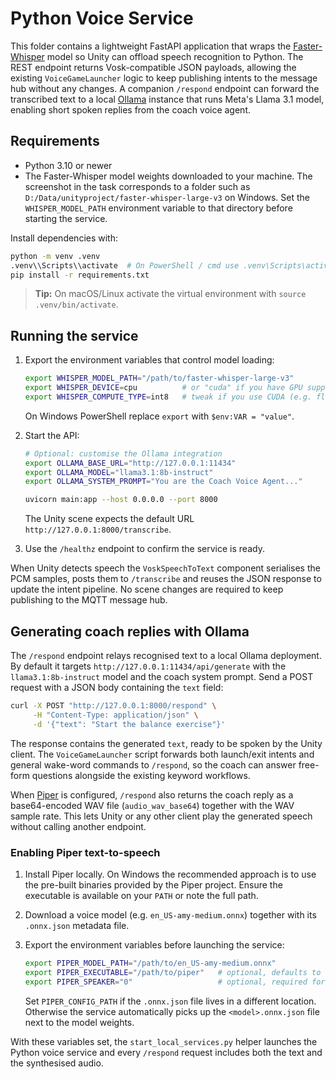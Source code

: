 # Python Voice Service

This folder contains a lightweight FastAPI application that wraps the
[Faster-Whisper](https://github.com/guillaumekln/faster-whisper) model
so Unity can offload speech recognition to Python. The REST endpoint
returns Vosk-compatible JSON payloads, allowing the existing
`VoiceGameLauncher` logic to keep publishing intents to the message hub
without any changes. A companion `/respond` endpoint can forward the
transcribed text to a local [Ollama](https://ollama.com/) instance that
runs Meta's Llama 3.1 model, enabling short spoken replies from the
coach voice agent.

## Requirements

* Python 3.10 or newer
* The Faster-Whisper model weights downloaded to your machine. The
  screenshot in the task corresponds to a folder such as
  `D:/Data/unityproject/faster-whisper-large-v3` on Windows. Set the
  `WHISPER_MODEL_PATH` environment variable to that directory before
  starting the service.

Install dependencies with:

```bash
python -m venv .venv
.venv\\Scripts\\activate  # On PowerShell / cmd use .venv\Scripts\activate.bat
pip install -r requirements.txt
```

> **Tip:** On macOS/Linux activate the virtual environment with
> `source .venv/bin/activate`.

## Running the service

1. Export the environment variables that control model loading:

   ```bash
   export WHISPER_MODEL_PATH="/path/to/faster-whisper-large-v3"
   export WHISPER_DEVICE=cpu          # or "cuda" if you have GPU support
   export WHISPER_COMPUTE_TYPE=int8   # tweak if you use CUDA (e.g. float16)
   ```

   On Windows PowerShell replace `export` with `$env:VAR = "value"`.

2. Start the API:

   ```bash
   # Optional: customise the Ollama integration
   export OLLAMA_BASE_URL="http://127.0.0.1:11434"
   export OLLAMA_MODEL="llama3.1:8b-instruct"
   export OLLAMA_SYSTEM_PROMPT="You are the Coach Voice Agent..."

   uvicorn main:app --host 0.0.0.0 --port 8000
   ```

   The Unity scene expects the default URL `http://127.0.0.1:8000/transcribe`.

3. Use the `/healthz` endpoint to confirm the service is ready.

When Unity detects speech the `VoskSpeechToText` component serialises the
PCM samples, posts them to `/transcribe` and reuses the JSON response to
update the intent pipeline. No scene changes are required to keep
publishing to the MQTT message hub.

## Generating coach replies with Ollama

The `/respond` endpoint relays recognised text to a local Ollama
deployment. By default it targets `http://127.0.0.1:11434/api/generate`
with the `llama3.1:8b-instruct` model and the coach system prompt. Send
a POST request with a JSON body containing the `text` field:

```bash
curl -X POST "http://127.0.0.1:8000/respond" \
     -H "Content-Type: application/json" \
     -d '{"text": "Start the balance exercise"}'
```

The response contains the generated `text`, ready to be spoken by the
Unity client. The `VoiceGameLauncher` script forwards both launch/exit
intents and general wake-word commands to `/respond`, so the coach can
answer free-form questions alongside the existing keyword workflows.

When [Piper](https://github.com/rhasspy/piper) is configured, `/respond`
also returns the coach reply as a base64-encoded WAV file (`audio_wav_base64`)
together with the WAV sample rate. This lets Unity or any other client play
the generated speech without calling another endpoint.

### Enabling Piper text-to-speech

1. Install Piper locally. On Windows the recommended approach is to use
   the pre-built binaries provided by the Piper project. Ensure the
   executable is available on your `PATH` or note the full path.

2. Download a voice model (e.g. `en_US-amy-medium.onnx`) together with its
   `.onnx.json` metadata file.

3. Export the environment variables before launching the service:

   ```bash
   export PIPER_MODEL_PATH="/path/to/en_US-amy-medium.onnx"
   export PIPER_EXECUTABLE="/path/to/piper"   # optional, defaults to "piper"
   export PIPER_SPEAKER="0"                   # optional, required for multi-speaker voices
   ```

   Set `PIPER_CONFIG_PATH` if the `.onnx.json` file lives in a different
   location. Otherwise the service automatically picks up the
   `<model>.onnx.json` file next to the model weights.

With these variables set, the `start_local_services.py` helper launches the
Python voice service and every `/respond` request includes both the text and
the synthesised audio.

